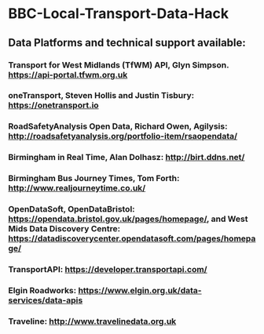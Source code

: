 # BBC-Local-Transport-Data-Hack
## Data Platforms and technical support available: 
### Transport for West Midlands (TfWM) API, Glyn Simpson. https://api-portal.tfwm.org.uk
### oneTransport, Steven Hollis and Justin Tisbury: https://onetransport.io 
### RoadSafetyAnalysis Open Data, Richard Owen, Agilysis: http://roadsafetyanalysis.org/portfolio-item/rsaopendata/ 
### Birmingham in Real Time, Alan Dolhasz: http://birt.ddns.net/
### Birmingham Bus Journey Times, Tom Forth: http://www.realjourneytime.co.uk/
### OpenDataSoft, OpenDataBristol: https://opendata.bristol.gov.uk/pages/homepage/, and West Mids Data Discovery Centre: https://datadiscoverycenter.opendatasoft.com/pages/homepage/
### TransportAPI: https://developer.transportapi.com/
### Elgin Roadworks: https://www.elgin.org.uk/data-services/data-apis
### Traveline: http://www.travelinedata.org.uk 
